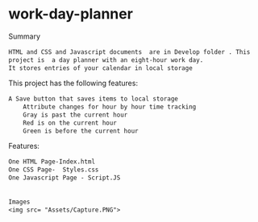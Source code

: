 # work-day-planner

Summary

    HTML and CSS and Javascript documents  are in Develop folder . This project is  a day planner with an eight-hour work day.
    It stores entries of your calendar in local storage
 

This project has the following features:

    A Save button that saves items to local storage
        Attribute changes for hour by hour time tracking
        Gray is past the current hour
        Red is on the current hour
        Green is before the current hour



Features:

    One HTML Page-Index.html    
    One CSS Page-  Styles.css
    One Javascript Page - Script.JS
    
    
    Images 
    <img src= "Assets/Capture.PNG">
